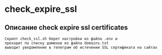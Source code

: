 # check_expire_ssl
## Описание check expire ssl certificates

``` 
Скрипт check_ssl.sh берет настройки из файла .env и 
проходит по списку доменов из файла domains.txt
выводит уведомление в телеграм об истечении SSL сертификата на сайтах

```

